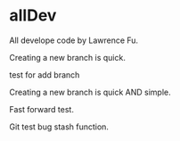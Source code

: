 # allDev

All develope code by Lawrence Fu.

Creating a new branch is quick.

test  for add branch

Creating a new branch is quick AND simple.

Fast forward test.

Git test bug stash function.

